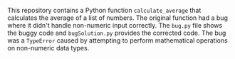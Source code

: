 This repository contains a Python function `calculate_average` that calculates the average of a list of numbers. The original function had a bug where it didn't handle non-numeric input correctly. The `bug.py` file shows the buggy code and `bugSolution.py` provides the corrected code. The bug was a `TypeError` caused by attempting to perform mathematical operations on non-numeric data types.